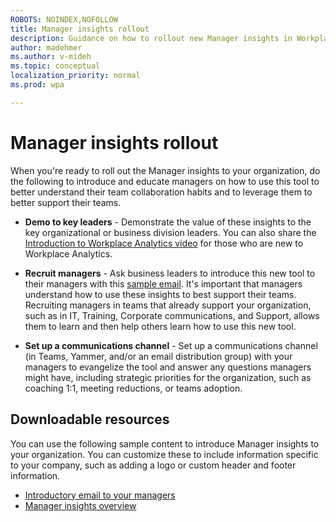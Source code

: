 ```yaml
---
ROBOTS: NOINDEX,NOFOLLOW
title: Manager insights rollout
description: Guidance on how to rollout new Manager insights in Workplace Analytics to your organization's managers
author: madehmer
ms.author: v-mideh
ms.topic: conceptual
localization_priority: normal
ms.prod: wpa

---
```


# Manager insights rollout

When you're ready to roll out the Manager insights to your organization, do the following to introduce and educate managers on how to use this tool to better understand their team collaboration habits and to leverage them to better support their teams.

* **Demo to key leaders** - Demonstrate the value of these insights to the key organizational or business division leaders. You can also share the [Introduction to Workplace Analytics video](https://www.microsoft.com/videoplayer/embed/RE4xfQk?autoplay=true) for those who are new to Workplace Analytics.

* **Recruit managers** - Ask business leaders to introduce this new tool to their managers with this [sample email](./email-to-managers.docx). It's important that managers understand how to use these insights to best support their teams. Recruiting managers in teams that already support your organization, such as in IT, Training, Corporate communications, and Support, allows them to learn and then help others learn how to use this new tool.

* **Set up a communications channel** - Set up a communications channel (in Teams, Yammer, and/or an email distribution group) with your managers to evangelize the tool and answer any questions managers might have, including strategic priorities for the organization, such as coaching 1:1, meeting reductions, or teams adoption.

## Downloadable resources

You can use the following sample content to introduce Manager insights to your organization. You can customize these to include information specific to your company, such as adding a logo or custom header and footer information.

* [Introductory email to your managers](./email-to-managers.docx)
* [Manager insights overview](./manager-insights-overview.docx)
